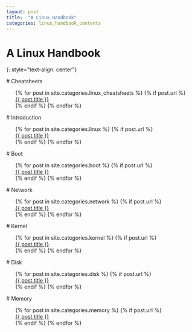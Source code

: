 ```yaml
---
layout: post
title:  "A Linux Handbook"
categories: linux_handbook_contents
---
```


# A Linux Handbook
{: style="text-align: center"}

<div markdown="1"># Cheatsheets
<div>
  <ul style="list-style-type:none">
    {% for post in site.categories.linux_cheatsheets %}
      {% if post.url %}
         <li><a href="{{ post.url }}">{{ post.title }}</a></li>
      {% endif %}
     {% endfor %}
   </ul>

<div markdown="1"># Introduction
<div>
  <ul style="list-style-type:none">
    {% for post in site.categories.linux %}
      {% if post.url %}
         <li><a href="{{ post.url }}">{{ post.title }}</a></li>
      {% endif %}
     {% endfor %}
   </ul>

<div markdown="1"># Boot
  <ul style="list-style-type:none">
    {% for post in site.categories.boot %}
      {% if post.url %}
         <li><a href="{{ post.url }}">{{ post.title }}</a></li>
      {% endif %}
     {% endfor %}
   </ul>

<div markdown="1"># Network
  <ul style="list-style-type:none">
    {% for post in site.categories.network %}
      {% if post.url %}
         <li><a href="{{ post.url }}">{{ post.title }}</a></li>
      {% endif %}
     {% endfor %}
   </ul>

<div markdown="1"># Kernel
  <ul style="list-style-type:none">
    {% for post in site.categories.kernel %}
      {% if post.url %}
         <li><a href="{{ post.url }}">{{ post.title }}</a></li>
      {% endif %}
     {% endfor %}
   </ul>

<div markdown="1"># Disk
  <ul style="list-style-type:none">
    {% for post in site.categories.disk %}
      {% if post.url %}
         <li><a href="{{ post.url }}">{{ post.title }}</a></li>
      {% endif %}
     {% endfor %}
   </ul>

<div markdown="1"># Memory
  <ul style="list-style-type:none">
    {% for post in site.categories.memory %}
      {% if post.url %}
         <li><a href="{{ post.url }}">{{ post.title }}</a></li>
      {% endif %}
     {% endfor %}
   </ul>
</div>
